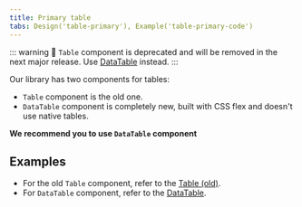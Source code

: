 ```yaml
---
title: Primary table
tabs: Design('table-primary'), Example('table-primary-code')
---
```


::: warning
:rotating_light: `Table` component is deprecated and will be removed in the next major release. Use [DataTable](/table-group/data-table/data-table) instead.
:::

Our library has two components for tables:

- `Table` component is the old one.
- `DataTable` component is completely new, built with CSS flex and doesn't use native tables.

**We recommend you to use `DataTable` component**

## Examples

- For the old `Table` component, refer to the [Table (old)](/table-group/table-old/).
- For `DataTable` component, refer to the [DataTable](/table-group/data-table/data-table).
